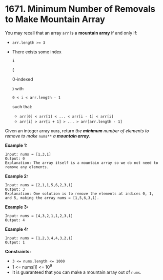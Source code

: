 # 1671. Minimum Number of Removals to Make Mountain Array

You may recall that an array `arr` is a **mountain array** if and only if:

- `arr.length >= 3`

- There exists some index

   

  ```
  i
  ```

   

  (

  0-indexed

  ) with

   

  ```
  0 < i < arr.length - 1
  ```

   

  such that:

  - `arr[0] < arr[1] < ... < arr[i - 1] < arr[i]`
  - `arr[i] > arr[i + 1] > ... > arr[arr.length - 1]`

Given an integer array `nums`, return *the **minimum** number of elements to remove to make* `nums**` *a **mountain array**.*

 

**Example 1:**

```
Input: nums = [1,3,1]
Output: 0
Explanation: The array itself is a mountain array so we do not need to remove any elements.
```

**Example 2:**

```
Input: nums = [2,1,1,5,6,2,3,1]
Output: 3
Explanation: One solution is to remove the elements at indices 0, 1, and 5, making the array nums = [1,5,6,3,1].
```

**Example 3:**

```
Input: nums = [4,3,2,1,1,2,3,1]
Output: 4
```

**Example 4:**

```
Input: nums = [1,2,3,4,4,3,2,1]
Output: 1
```

 

**Constraints:**

- `3 <= nums.length <= 1000`
- 1 <= nums[i] <= 10<sup>9</sup>
- It is guaranteed that you can make a mountain array out of `nums`.